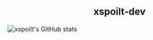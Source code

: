 <h2 align="center"><b>xspoilt-dev</b></h2>

![xspoilt's GitHub stats](https://github-readme-stats.vercel.app/api?username=xspoilt-dev&show_icons=true&theme=radical)
